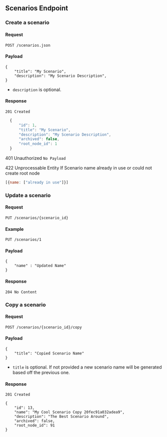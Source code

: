 ## Scenarios Endpoint

### Create a scenario

#### Request

	POST /scenarios.json

#### Payload

	{
		"title": "My Scenario",
		"description": "My Scenario Description",
	}

* `description` is optional.

#### Response

	201 Created
	
  ```javascript
	{
		"id": 1,
		"title": "My Scenario",
		"description": "My Scenario Description",
		"archived": false,
		"root_node_id": 1
	}
  ```

  401 Unauthorized
  `No Payload`

  422 Unprocessable Entity
  If Scenario name already in use or could not create root node

  ```javascript
  [{name: ["already in use"]}]
  ```

### Update a scenario

#### Request
	PUT /scenarios/{scenario_id}

#### Example
	PUT /scenarios/1

#### Payload

	{
		"name" : "Updated Name"
	}

#### Response

	204 No Content

### Copy a scenario

#### Request

	POST /scenarios/{scenario_id}/copy

#### Payload

	{
		"title": "Copied Scenario Name"
	}

* `title` is optional. If not provided a new scenario name will be generated based off the previous one.

#### Response

	201 Created
	
	{
		"id": 13,
		"name": "My Cool Scenario Copy 20fec91a032adea9",
		"description": "The Best Scenario Around",
		"archived": false,
		"root_node_id": 91
	}